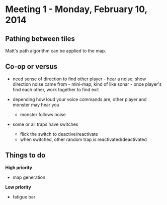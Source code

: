 # Meeting 1 - Monday, February 10, 2014



## Pathing between tiles

Matt's path algorithm can be applied to the map.



## Co-op or versus

- need sense of direction to find other player
        - hear a noise, show direction noise came from
                - mini-map, kind of like sonar
        - once player's find each other, work together to find exit

- depending how loud your voice commands are, other player and monster may hear you
    - monster follows noise

- some or all traps have switches
    - flick the switch to deactive/reactivate
    - when switched, other random trap is reactivated/deactivated



## Things to do

**High priority**
- map generation

**Low priority**
- fatigue bar





